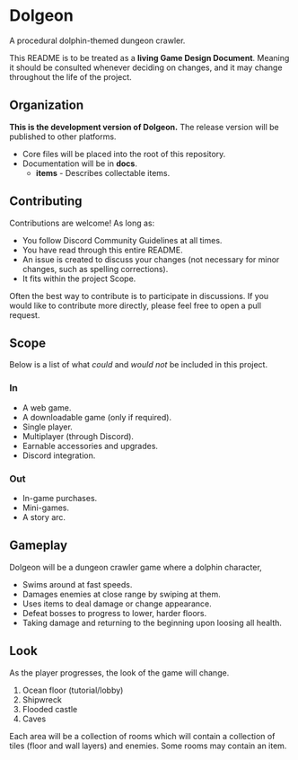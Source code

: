 # Dolgeon
A procedural dolphin-themed dungeon crawler.

This README is to be treated as a **living Game Design Document**. Meaning it
should be consulted whenever deciding on changes, and it may change throughout
the life of the project.

## Organization
__This is the development version of Dolgeon.__ The release version will be
published to other platforms.

- Core files will be placed into the root of this repository.
- Documentation will be in **docs**.
  - **items** - Describes collectable items.

## Contributing
Contributions are welcome! As long as:

- You follow Discord Community Guidelines at all times.
- You have read through this entire README.
- An issue is created to discuss your changes (not necessary for minor changes,
such as spelling corrections).
- It fits within the project Scope.

Often the best way to contribute is to participate in discussions. If you would
like to contribute more directly, please feel free to open a pull request.

## Scope
Below is a list of what *could* and *would not* be included in this project.

### In
- A web game.
- A downloadable game (only if required).
- Single player.
- Multiplayer (through Discord).
- Earnable accessories and upgrades.
- Discord integration.

### Out
- In-game purchases.
- Mini-games.
- A story arc.

## Gameplay
Dolgeon will be a dungeon crawler game where a dolphin character,

- Swims around at fast speeds.
- Damages enemies at close range by swiping at them.
- Uses items to deal damage or change appearance.
- Defeat bosses to progress to lower, harder floors.
- Taking damage and returning to the beginning upon loosing all health.

## Look
As the player progresses, the look of the game will change.

1. Ocean floor (tutorial/lobby)
2. Shipwreck
3. Flooded castle
4. Caves

Each area will be a collection of rooms which will contain a collection of
tiles (floor and wall layers) and enemies. Some rooms may contain an item.
